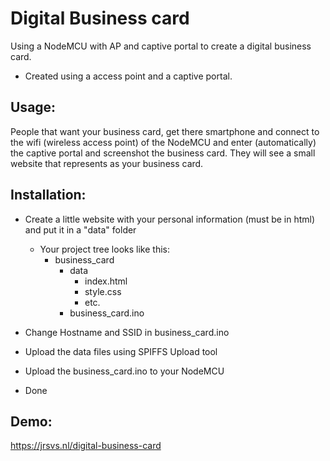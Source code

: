 # Digital Business card

Using a NodeMCU with AP and captive portal to create a digital business card.

- Created using a access point and a captive portal.

## Usage:
People that want your business card, get there smartphone and connect to the wifi (wireless access point) of the NodeMCU and enter (automatically) the captive portal and screenshot the business card. They will see a small website that represents as your business card.
## Installation:

- Create a little website with your personal information (must be in html) and put it in a "data" folder
  - Your project tree looks like this:
    - business_card
      - data
        - index.html
        - style.css
        - etc.
      - business_card.ino

- Change Hostname and SSID in business_card.ino

- Upload the data files using SPIFFS Upload tool

- Upload the business_card.ino to your NodeMCU

- Done

## Demo:

https://jrsvs.nl/digital-business-card

